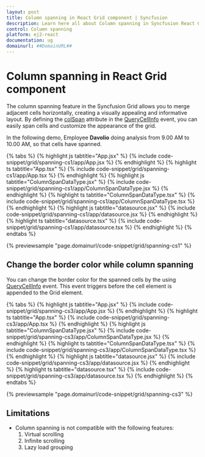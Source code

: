 ```yaml
---
layout: post
title: Column spanning in React Grid component | Syncfusion
description: Learn here all about Column spanning in Syncfusion React Grid component of Syncfusion Essential JS 2 and more.
control: Column spanning 
platform: ej2-react
documentation: ug
domainurl: ##DomainURL##
---
```


# Column spanning in React Grid component

The column spanning feature in the Syncfusion Grid allows you to merge adjacent cells horizontally, creating a visually appealing and informative layout. By defining the [colSpan](https://ej2.syncfusion.com/react/documentation/api/grid/queryCellInfoEventArgs/#colspan) attribute in the [QueryCellInfo](https://ej2.syncfusion.com/react/documentation/api/grid/queryCellInfoEventArgs) event, you can easily span cells and customize the appearance of the grid.

In the following demo, Employee **Davolio** doing analysis from 9.00 AM to 10.00 AM, so that cells have spanned.

{% tabs %}
{% highlight js tabtitle="App.jsx" %}
{% include code-snippet/grid/spanning-cs1/app/App.jsx %}
{% endhighlight %}
{% highlight ts tabtitle="App.tsx" %}
{% include code-snippet/grid/spanning-cs1/app/App.tsx %}
{% endhighlight %}
{% highlight js tabtitle="ColumnSpanDataType.jsx" %}
{% include code-snippet/grid/spanning-cs1/app/ColumnSpanDataType.jsx %}
{% endhighlight %}
{% highlight ts tabtitle="ColumnSpanDataType.tsx" %}
{% include code-snippet/grid/spanning-cs1/app/ColumnSpanDataType.tsx %}
{% endhighlight %}
{% highlight js tabtitle="datasource.jsx" %}
{% include code-snippet/grid/spanning-cs1/app/datasource.jsx %}
{% endhighlight %}
{% highlight ts tabtitle="datasource.tsx" %}
{% include code-snippet/grid/spanning-cs1/app/datasource.tsx %}
{% endhighlight %}
{% endtabs %}

 {% previewsample "page.domainurl/code-snippet/grid/spanning-cs1" %}

## Change the border color while column spanning

You can change the border color for the spanned cells by the using [QueryCellInfo](https://ej2.syncfusion.com/react/documentation/api/grid/#querycellinfo) event. This event triggers before the cell element is appended to the Grid element.

{% tabs %}
{% highlight js tabtitle="App.jsx" %}
{% include code-snippet/grid/spanning-cs3/app/App.jsx %}
{% endhighlight %}
{% highlight ts tabtitle="App.tsx" %}
{% include code-snippet/grid/spanning-cs3/app/App.tsx %}
{% endhighlight %}
{% highlight js tabtitle="ColumnSpanDataType.jsx" %}
{% include code-snippet/grid/spanning-cs3/app/ColumnSpanDataType.jsx %}
{% endhighlight %}
{% highlight ts tabtitle="ColumnSpanDataType.tsx" %}
{% include code-snippet/grid/spanning-cs3/app/ColumnSpanDataType.tsx %}
{% endhighlight %}
{% highlight js tabtitle="datasource.jsx" %}
{% include code-snippet/grid/spanning-cs3/app/datasource.jsx %}
{% endhighlight %}
{% highlight ts tabtitle="datasource.tsx" %}
{% include code-snippet/grid/spanning-cs3/app/datasource.tsx %}
{% endhighlight %}
{% endtabs %}

 {% previewsample "page.domainurl/code-snippet/grid/spanning-cs3" %}

## Limitations

* Column spanning is not compatible with the following features:
    1. Virtual scrolling
    2. Infinite scrolling
    3. Lazy load grouping